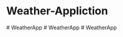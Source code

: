 # Weather-Appliction
#   W e a t h e r A p p  
 #   W e a t h e r A p p  
 #   W e a t h e r A p p  
 